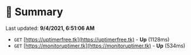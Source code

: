 # 📖 Summary
Last updated: **9/4/2021, 6:51:06 AM**

- `GET` [https://uptimerfree.tk](https://uptimerfree.tk) - **Up** (1128ms)
- `GET` [https://monitoruptimer.tk](https://monitoruptimer.tk) - **Up** (534ms)
